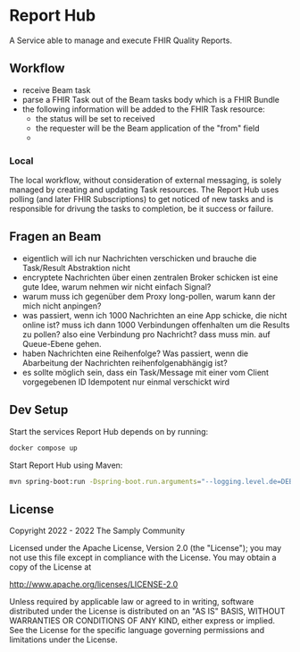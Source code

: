 # Report Hub

A Service able to manage and execute FHIR Quality Reports.

## Workflow

* receive Beam task
* parse a FHIR Task out of the Beam tasks body which is a FHIR Bundle
* the following information will be added to the FHIR Task resource:
  * the status will be set to received
  * the requester will be the Beam application of the "from" field
  *

### Local

The local workflow, without consideration of external messaging, is solely managed by creating and
updating Task resources. The Report Hub uses polling (and later FHIR Subscriptions) to get noticed
of new tasks and is responsible for drivung the tasks to completion, be it success or failure.

## Fragen an Beam

* eigentlich will ich nur Nachrichten verschicken und brauche die Task/Result Abstraktion nicht
* encryptete Nachrichten über einen zentralen Broker schicken ist eine gute Idee, warum nehmen wir
  nicht einfach Signal?
* warum muss ich gegenüber dem Proxy long-pollen, warum kann der mich nicht anpingen?
* was passiert, wenn ich 1000 Nachrichten an eine App schicke, die nicht online ist? muss ich dann
  1000 Verbindungen offenhalten um die Results zu pollen? also eine Verbindung pro Nachricht? dass
  muss min. auf Queue-Ebene gehen.
* haben Nachrichten eine Reihenfolge? Was passiert, wenn die Abarbeitung der Nachrichten
  reihenfolgenabhängig ist?
* es sollte möglich sein, dass ein Task/Message mit einer vom Client vorgegebenen ID Idempotent nur
  einmal verschickt wird

## Dev Setup

Start the services Report Hub depends on by running:

```sh
docker compose up
```

Start Report Hub using Maven:

```sh
mvn spring-boot:run -Dspring-boot.run.arguments="--logging.level.de=DEBUG"
```

## License

Copyright 2022 - 2022 The Samply Community

Licensed under the Apache License, Version 2.0 (the "License"); you may not use this file except in compliance with the License. You may obtain a copy of the License at

http://www.apache.org/licenses/LICENSE-2.0

Unless required by applicable law or agreed to in writing, software distributed under the License is distributed on an "AS IS" BASIS, WITHOUT WARRANTIES OR CONDITIONS OF ANY KIND, either express or implied. See the License for the specific language governing permissions and limitations under the License.
